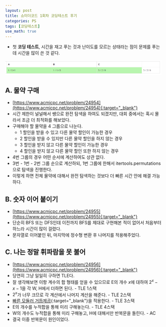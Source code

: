 ```yaml
---
layout: post
title: 쇼미더코드 1회차 코딩테스트 후기
categories: PS
tags: [코딩테스트]
use_math: true
---
```


- 첫 **코딩 테스트**, 시간을 재고 푸는 것과 난이도를 모르는 상태라는 점이 문제를 푸는 데 시간을 많이 쓴 것 같다.

![스코어보드](/assets/images/scr1.png)

## A. 물약 구매

- [https://www.acmicpc.net/problem/24954](https://www.acmicpc.net/problem/24954){:target="_blank"}
- 시간 제한이 널널해서 쌩으로 완전 탐색을 하여도 되겠지만, 대회 중에서는 혹시 몰라서 조금 더 최적화를 해보았다.
- 구매해야 할 물약을 4 그룹으로 나눈다.
  - 1 할인을 받을 수 있고 다른 물약 할인이 가능한 경우
  - 2 할인을 받을 수 있지만 다른 물약 할인을 하지 않는 경우
  - 3 할인을 받지 않고 다른 물약 할인이 가능한 경우
  - 4 할인을 받지 않고 다른 물약 할인 또한 하지 않는 경우
- 4번 그룹의 경우 어떤 순서에 계산하여도 상관 없다.
- 3번 - 1번 - 2번 그룹 순으로 계산하되, 1번 그룹에 한해서 itertools.permutations으로 탐색을 진행한다.
- 이렇게 하면 전체 물약에 대해서 완전 탐색하는 것보다 더 빠른 시간 안에 해결 가능하다.


## B. 숫자 이어 붙이기

- [https://www.acmicpc.net/problem/24955](https://www.acmicpc.net/problem/24955){:target="_blank"}
- 단순히 BFS 또는 DFS인데 이전까지 BFS를 제대로 구현해본 적이 없어서 처음부터 하느라 시간이 많이 걸렸다.
- 문자열로 이어붙인 뒤, 마지막에 정수형 변환 후 나머지를 적용해주었다.



## C. 나는 정말 휘파람을 못 불어

- [https://www.acmicpc.net/problem/24956](https://www.acmicpc.net/problem/24956){:target="_blank"}
- 당연히 그냥 일일히 구하면 TLE다.
- 잘 생각해보면 이항 계수의 합 형태를 얻을 수 있으므로 E의 개수 $x$에 대하여 $2^x - x - 1$을 각 W, H에서 더하면 된다. - TLE 1스택
- $2^x$가 너무 크므로 각 계산에서 나머지 계산을 해준다. - TLE 2스택
- [빠른 모듈러 거듭제곱](https://en.wikipedia.org/wiki/Modular_exponentiation){:target="_blank"}을 적용한다. - TLE 3스택
- E의 개수를 누적합을 통해 미리 구해놓는다. - TLE 4스택
- W의 개수도 누적합을 통해 미리 구해놓고, H에 대해서만 반복문을 돌린다. - AC
- 결국 이중 반복문이 원인이었다.